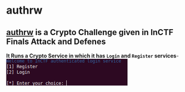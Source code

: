 # authrw
[authrw](https://github.com/Ajay-Aj-00/Test/tree/master/authrw) is a **Crypto Challenge** given in InCTF Finals Attack and Defenes
----
**It Runs a Crypto Service in which it has `Login` and `Register` services**-
![Login,Register](https://raw.githubusercontent.com/Ajay-Aj-00/Test/master/Images/1.png "Service")
